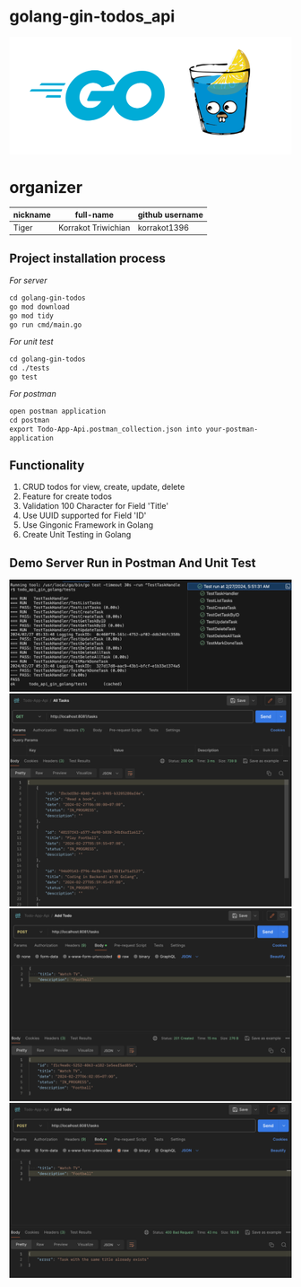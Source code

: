 # golang-gin-todos_api
![](https://github.com/korrakot1396/golang-gin-todos/blob/main/img/gin_gonic_logo.png)
# organizer

| nickname | full-name           | github username |
| -------- | ------------------- | --------------- |
| Tiger    | Korrakot Triwichian | korrakot1396    |

## Project installation process

_For server_

```shell
cd golang-gin-todos
go mod download
go mod tidy
go run cmd/main.go
```

_For unit test_

```shell
cd golang-gin-todos
cd ./tests
go test
```

_For postman_

```shell
open postman application
cd postman
export Todo-App-Api.postman_collection.json into your-postman-application
```


## Functionality

1. CRUD todos for view, create, update, delete
2. Feature for create todos
3. Validation 100 Character for Field 'Title'
4. Use UUID supported for Field 'ID'
5. Use Gingonic Framework in Golang
6. Create Unit Testing in Golang



## Demo Server Run in Postman And Unit Test

![](https://github.com/korrakot1396/golang-gin-todos/blob/main/img/unit_testing.png)
![](https://github.com/korrakot1396/golang-gin-todos/blob/main/img/get_all_tasks.png)
![](https://github.com/korrakot1396/golang-gin-todos/blob/main/img/add_todo.png)
![](https://github.com/korrakot1396/golang-gin-todos/blob/main/img/duplicate.png)
